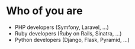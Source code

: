 # Who of you are

* PHP developers (Symfony, Laravel, ...)
* Ruby developers (Ruby on Rails, Sinatra, ...)
* Python developers (Django, Flask, Pyramid, ...)
